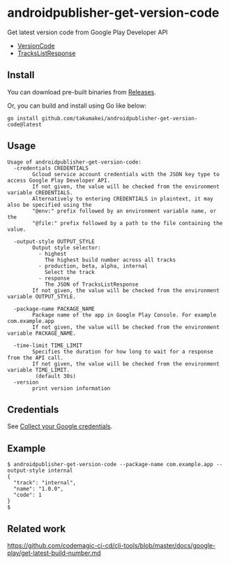 # androidpublisher-get-version-code
Get latest version code from Google Play Developer API

- [VersionCode](https://pkg.go.dev/google.golang.org/api@v0.210.0/androidpublisher/v3#TrackRelease.VersionCodes)
- [TracksListResponse](https://pkg.go.dev/google.golang.org/api@v0.210.0/androidpublisher/v3#TracksListResponse)

## Install

You can download pre-built binaries from [Releases](https://github.com/takumakei/androidpublisher-get-version-code/releases).

Or, you can build and install using Go like below:

```
go install github.com/takumakei/androidpublisher-get-version-code@latest
```

## Usage

```
Usage of androidpublisher-get-version-code:
  -credentials CREDENTIALS
        Gcloud service account credentials with the JSON key type to access Google Play Developer API.
        If not given, the value will be checked from the environment variable CREDENTIALS.
        Alternatively to entering CREDENTIALS in plaintext, it may also be specified using the
        "@env:" prefix followed by an environment variable name, or the
        "@file:" prefix followed by a path to the file containing the value.

  -output-style OUTPUT_STYLE
        Output style selector:
          - highest
            The highest build number across all tracks
          - production, beta, alpha, internal
            Select the track
          - response
            The JSON of TracksListResponse
        If not given, the value will be checked from the environment variable OUTPUT_STYLE.

  -package-name PACKAGE_NAME
        Package name of the app in Google Play Console. For example com.example.app
        If not given, the value will be checked from the environment variable PACKAGE_NAME.

  -time-limit TIME_LIMIT
        Specifies the duration for how long to wait for a response from the API call.
        If not given, the value will be checked from the environment variable TIME_LIMIT.
         (default 30s)
  -version
        print version information
```

## Credentials

See [Collect your Google credentials](https://docs.fastlane.tools/getting-started/android/setup/#collect-your-google-credentials).

## Example

```
$ androidpublisher-get-version-code --package-name com.example.app --output-style internal
{
  "track": "internal",
  "name": "1.0.0",
  "code": 1
}
$
```

## Related work

https://github.com/codemagic-ci-cd/cli-tools/blob/master/docs/google-play/get-latest-build-number.md

